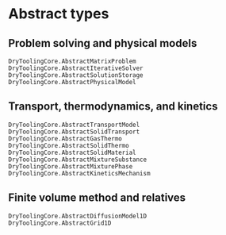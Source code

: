 # Abstract types

## Problem solving and physical models

```@docs
DryToolingCore.AbstractMatrixProblem
DryToolingCore.AbstractIterativeSolver
DryToolingCore.AbstractSolutionStorage
DryToolingCore.AbstractPhysicalModel
```

## Transport, thermodynamics, and kinetics

```@docs
DryToolingCore.AbstractTransportModel
DryToolingCore.AbstractSolidTransport
DryToolingCore.AbstractGasThermo
DryToolingCore.AbstractSolidThermo
DryToolingCore.AbstractSolidMaterial
DryToolingCore.AbstractMixtureSubstance
DryToolingCore.AbstractMixturePhase
DryToolingCore.AbstractKineticsMechanism
```

## Finite volume method and relatives

```@docs
DryToolingCore.AbstractDiffusionModel1D
DryToolingCore.AbstractGrid1D
```